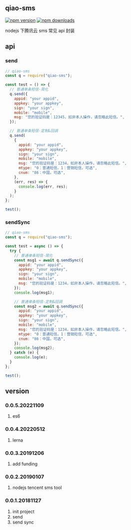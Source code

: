 ## qiao-sms

[![npm version](https://img.shields.io/npm/v/qiao-sms.svg?style=flat-square)](https://www.npmjs.org/package/qiao-sms)
[![npm downloads](https://img.shields.io/npm/dm/qiao-sms.svg?style=flat-square)](https://npm-stat.com/charts.html?package=qiao-sms)

nodejs 下腾讯云 sms 常见 api 封装

## api

### send

```javascript
// qiao-sms
const q = require("qiao-sms");

const test = () => {
  // 普通单条短信-简化
  q.send({
    appid: "your appid",
    appkey: "your appkey",
    sign: "your sign",
    mobile: "mobile",
    msg: "您的验证码是：12345，如非本人操作，请忽略此短信。",
  });

  // 普通单条短信-定制&回调
  q.send(
    {
      appid: "your appid",
      appkey: "your appkey",
      sign: "your sign",
      mobile: "mobile",
      msg: "您的验证码是：1234，如非本人操作，请忽略此短信。",
      mtype: "0：普通短信，1：营销短信，可选",
      cnum: "86：中国，可选",
    },
    (err, res) => {
      console.log(err, res);
    }
  );
};

test();
```

### sendSync

```javascript
// qiao-sms
const q = require("qiao-sms");

const test = async () => {
  try {
    // 普通单条短信-简化
    const msg1 = await q.sendSync({
      appid: "your appid",
      appkey: "your appkey",
      sign: "your sign",
      mobile: "mobile",
      msg: "您的验证码是：1234，如非本人操作，请忽略此短信。",
    });
    console.log(msg1);

    // 普通单条短信-定制&回调
    const msg2 = await q.sendSync({
      appid: "your appid",
      appkey: "your appkey",
      sign: "your sign",
      mobile: "mobile",
      msg: "您的验证码是：1234，如非本人操作，请忽略此短信。",
      mtype: "0：普通短信，1：营销短信，可选",
      cnum: "86：中国，可选",
    });
    console.log(msg2);
  } catch (e) {
    console.log(e);
  }
};

test();
```

## version

### 0.0.5.20221109

1. es6

### 0.0.4.20220512

1. lerna

### 0.0.3.20191206

1. add funding

### 0.0.2.20190107

1. nodejs tencent sms tool

### 0.0.1.20181127

1. init project
2. send
3. send sync
